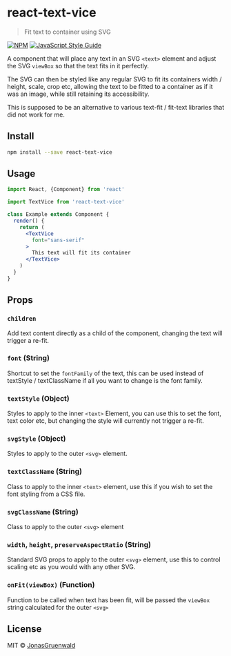 # react-text-vice

> Fit text to container using SVG

[![NPM](https://img.shields.io/npm/v/react-text-vice.svg)](https://www.npmjs.com/package/react-text-vice) [![JavaScript Style Guide](https://img.shields.io/badge/code_style-standard-brightgreen.svg)](https://standardjs.com)

A component that will place any text in an SVG `<text>` element and adjust the SVG `viewBox` so that the text fits in it
perfectly.

The SVG can then be styled like any regular SVG to fit its containers width / height, scale, crop etc, allowing the text
to be fitted to a container as if it was an image, while still retaining its accessibility.

This is supposed to be an alternative to various text-fit / fit-text libraries that did not work for me.

## Install

```bash
npm install --save react-text-vice
```

## Usage

```jsx
import React, {Component} from 'react'

import TextVice from 'react-text-vice'

class Example extends Component {
  render() {
    return (
      <TextVice
        font="sans-serif"
      >
        This text will fit its container
      </TextVice>
    )
  }
}
```

## Props

### `children`

Add text content directly as a child of the component, changing the text will trigger a re-fit.

### `font` (String)

Shortcut to set the `fontFamily` of the text, this can be used instead of textStyle / textClassName if all you want to change is the font family.

### `textStyle` (Object)

Styles to apply to the inner `<text>` Element, you can use this to set the font, text color etc, but changing the style
will currently not trigger a re-fit.

### `svgStyle` (Object)

Styles to apply to the outer `<svg>` element.

### `textClassName` (String)

Class to apply to the inner `<text>` element, use this if you wish to set the font styling from a CSS file.

### `svgClassName` (String)

Class to apply to the outer `<svg>` element

### `width`, `height`, `preserveAspectRatio` (String)

Standard SVG props to apply to the outer `<svg>` element, use this to control scaling etc as you would
with any other SVG.

### `onFit(viewBox)` (Function)

Function to be called when text has been fit, will be passed the `viewBox` string calculated for the outer `<svg>`

## License

MIT © [JonasGruenwald](https://github.com/JonasGruenwald)
